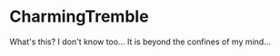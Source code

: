 CharmingTremble
===============

What's this? I don't know too... It is beyond the confines of my mind... 
